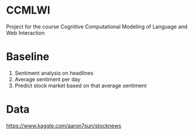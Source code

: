 # CCMLWI
Project for the course Cognitive Computational Modeling of Language and Web Interaction

# Baseline
1. Sentiment analysis on headlines
2. Average sentiment per day
3. Predict stock market based on that average sentiment

# Data
https://www.kaggle.com/aaron7sun/stocknews